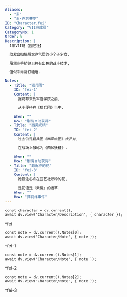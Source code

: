 ```yaml
---
Aliases:
  - "菲"
  - "菲·克劳赛尔"
ID: "Character.fei"
Category: "VII班成员"
CategoryNo: 1
Order: 8
Description: |
  1年VII班【园艺社】

  散发出如猫般文静气质的小个子少女.

  虽然身手矫健且拥有出色的战斗技术,

  但似乎常常打瞌睡.

Notes:
  - Title: "猎兵团"
    ID: "fei-1"
    Content: |
      据说菲来到军官学院之前,

      从小便待在《猎兵团》当中.

    When: ""
    How: "剧情自动获得"
  - Title: "西风妖精"
    ID: "fei-2"
    Content: |
      过去仍是猎兵团《西风旅团》成员时,

      在战场上被称为《西风妖精》.

    When: ""
    How: "剧情自动获得"
  - Title: "菲所种的花"
    ID: "fei-3"
    Content: |
      她投注心血在园艺社所种的花,

      是花语是『亲情』的香草.
    When: ""
    How: "菲羁绊事件"
---
```

```dataviewjs
const character = dv.current();
await dv.view('Character/Description', { character });
```
^fei

```dataviewjs
const note = dv.current().Notes[0];
await dv.view('Character/Note', { note });
```
^fei-1

```dataviewjs
const note = dv.current().Notes[1];
await dv.view('Character/Note', { note });
```
^fei-2

```dataviewjs
const note = dv.current().Notes[2];
await dv.view('Character/Note', { note });
```
^fei-3